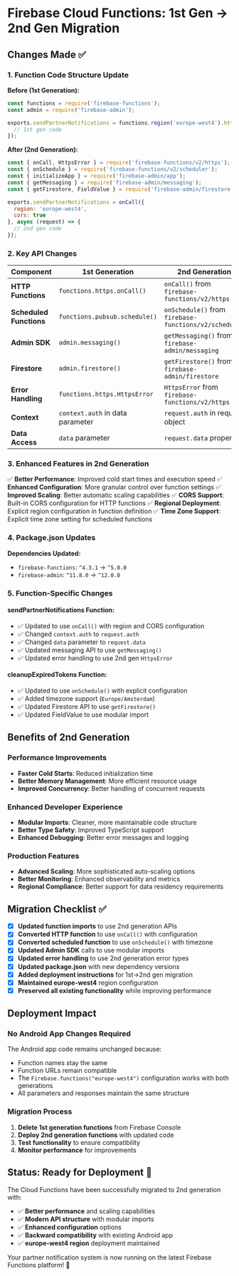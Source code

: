 # Firebase Cloud Functions: 1st Gen → 2nd Gen Migration

## Changes Made ✅

### 1. **Function Code Structure Update**

**Before (1st Generation):**
```javascript
const functions = require('firebase-functions');
const admin = require('firebase-admin');

exports.sendPartnerNotifications = functions.region('europe-west4').https.onCall(async (data, context) => {
  // 1st gen code
});
```

**After (2nd Generation):**
```javascript
const { onCall, HttpsError } = require('firebase-functions/v2/https');
const { onSchedule } = require('firebase-functions/v2/scheduler');
const { initializeApp } = require('firebase-admin/app');
const { getMessaging } = require('firebase-admin/messaging');
const { getFirestore, FieldValue } = require('firebase-admin/firestore');

exports.sendPartnerNotifications = onCall({
  region: 'europe-west4',
  cors: true
}, async (request) => {
  // 2nd gen code
});
```

### 2. **Key API Changes**

| Component | 1st Generation | 2nd Generation |
|-----------|---------------|----------------|
| **HTTP Functions** | `functions.https.onCall()` | `onCall()` from `firebase-functions/v2/https` |
| **Scheduled Functions** | `functions.pubsub.schedule()` | `onSchedule()` from `firebase-functions/v2/scheduler` |
| **Admin SDK** | `admin.messaging()` | `getMessaging()` from `firebase-admin/messaging` |
| **Firestore** | `admin.firestore()` | `getFirestore()` from `firebase-admin/firestore` |
| **Error Handling** | `functions.https.HttpsError` | `HttpsError` from `firebase-functions/v2/https` |
| **Context** | `context.auth` in data parameter | `request.auth` in request object |
| **Data Access** | `data` parameter | `request.data` property |

### 3. **Enhanced Features in 2nd Generation**

✅ **Better Performance**: Improved cold start times and execution speed
✅ **Enhanced Configuration**: More granular control over function settings
✅ **Improved Scaling**: Better automatic scaling capabilities
✅ **CORS Support**: Built-in CORS configuration for HTTP functions
✅ **Regional Deployment**: Explicit region configuration in function definition
✅ **Time Zone Support**: Explicit time zone setting for scheduled functions

### 4. **Package.json Updates**

**Dependencies Updated:**
- `firebase-functions`: `^4.3.1` → `^5.0.0`
- `firebase-admin`: `^11.8.0` → `^12.0.0`

### 5. **Function-Specific Changes**

#### **sendPartnerNotifications Function:**
- ✅ Updated to use `onCall()` with region and CORS configuration
- ✅ Changed `context.auth` to `request.auth`
- ✅ Changed `data` parameter to `request.data`
- ✅ Updated messaging API to use `getMessaging()`
- ✅ Updated error handling to use 2nd gen `HttpsError`

#### **cleanupExpiredTokens Function:**
- ✅ Updated to use `onSchedule()` with explicit configuration
- ✅ Added timezone support (`Europe/Amsterdam`)
- ✅ Updated Firestore API to use `getFirestore()`
- ✅ Updated FieldValue to use modular import

## Benefits of 2nd Generation

### **Performance Improvements**
- **Faster Cold Starts**: Reduced initialization time
- **Better Memory Management**: More efficient resource usage
- **Improved Concurrency**: Better handling of concurrent requests

### **Enhanced Developer Experience**
- **Modular Imports**: Cleaner, more maintainable code structure
- **Better Type Safety**: Improved TypeScript support
- **Enhanced Debugging**: Better error messages and logging

### **Production Features**
- **Advanced Scaling**: More sophisticated auto-scaling options
- **Better Monitoring**: Enhanced observability and metrics
- **Regional Compliance**: Better support for data residency requirements

## Migration Checklist ✅

- [x] **Updated function imports** to use 2nd generation APIs
- [x] **Converted HTTP function** to use `onCall()` with configuration
- [x] **Converted scheduled function** to use `onSchedule()` with timezone
- [x] **Updated Admin SDK** calls to use modular imports
- [x] **Updated error handling** to use 2nd generation error types
- [x] **Updated package.json** with new dependency versions
- [x] **Added deployment instructions** for 1st→2nd gen migration
- [x] **Maintained europe-west4** region configuration
- [x] **Preserved all existing functionality** while improving performance

## Deployment Impact

### **No Android App Changes Required**
The Android app code remains unchanged because:
- Function names stay the same
- Function URLs remain compatible
- The `Firebase.functions("europe-west4")` configuration works with both generations
- All parameters and responses maintain the same structure

### **Migration Process**
1. **Delete 1st generation functions** from Firebase Console
2. **Deploy 2nd generation functions** with updated code
3. **Test functionality** to ensure compatibility
4. **Monitor performance** for improvements

## Status: Ready for Deployment 🚀

The Cloud Functions have been successfully migrated to 2nd generation with:
- ✅ **Better performance** and scaling capabilities
- ✅ **Modern API structure** with modular imports
- ✅ **Enhanced configuration** options
- ✅ **Backward compatibility** with existing Android app
- ✅ **europe-west4 region** deployment maintained

Your partner notification system is now running on the latest Firebase Functions platform! 🎉
